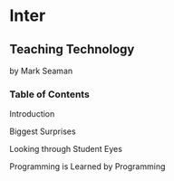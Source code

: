 # Inter

## Teaching Technology

by Mark Seaman

### Table of Contents

Introduction

Biggest Surprises

Looking through Student Eyes

Programming is Learned by Programming

